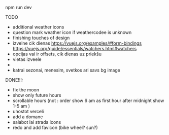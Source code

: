 npm run dev

TODO
- additional weather icons
- question mark weather icon if weathercodee is unknown
- finishing touches of design 
- izvelne cik dienas https://vuejs.org/examples/#form-bindings
https://vuejs.org/guide/essentials/watchers.html#watchers
- opcijas vai ir offsets, cik dienas uz priekšu 
- vietas izveele
-
- katrai sezonai, menesim, svetkos ari savs bg image

DONE!!!:
- fix the moon
- show only future hours
- scrollable hours (not : order show 6 am as first hour after midnight show 1-5 am )
- uhostot verceli 
- add a domane
- salabot lai strada icons
- redo and add favicon (bike wheel? sun?)
